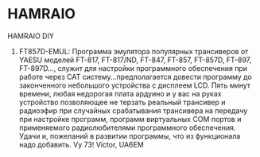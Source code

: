 # HAMRAIO
HAMRAIO DIY
1. FT857D-EMUL:
Программа эмулятора популярных трансиверов от YAESU моделей FT-817, FT-817/ND,  FT-847, FT-857, FT-857D,  FT-897, FT-897D..., служит для настройки программного обеспечения при работе через CAT систему...предполагается довести программу до законченного небольшого устройства с дисплеем LCD.
Пять минут времени, любая недорогая плата ардуино и у вас на руках устройство позволяющее не терзать реальный трансивер и радиоэфир при случайных срабатывания трансивера на передачу при настройке программ, программ виртуальных COM портов и применяемого радиолюбителями программного обеспечения. Удачи и, пожеланий в развитии программы, что из функционала надо добавить. Vy 73! Victor, UA6EM
